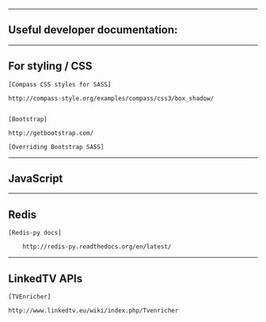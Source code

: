 ----------------------------------------------------------------------------------------------------
Useful developer documentation:
----------------------------------------------------------------------------------------------------

---------------
For styling / CSS
---------------


	[Compass CSS styles for SASS]

	http://compass-style.org/examples/compass/css3/box_shadow/


	[Bootstrap]

	http://getbootstrap.com/

	[Overriding Bootstrap SASS]






---------------
JavaScript
---------------




---------------
Redis
---------------

	[Redis-py docs]

		http://redis-py.readthedocs.org/en/latest/


---------------
LinkedTV APIs
---------------

	[TVEnricher]

	http://www.linkedtv.eu/wiki/index.php/Tvenricher

